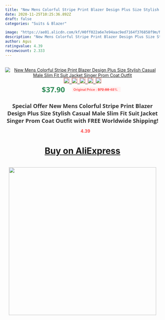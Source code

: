 ```yaml
---
title: "New Mens Colorful Stripe Print Blazer Design Plus Size Stylish Casual Male Slim Fit Suit Jacket Singer Prom Coat Outfit"
date: 2020-11-25T10:25:36.892Z
draft: false
categories: "Suits & Blazer"

image: "https://ae01.alicdn.com/kf/H0ff022a6e7e94aac9ed7164f376858f9m/New-Mens-Colorful-Stripe-Print-Blazer-Design-Plus-Size-Stylish-Casual-Male-Slim-Fit-Suit-Jacket.jpg"
description: "New Mens Colorful Stripe Print Blazer Design Plus Size Stylish Casual Male Slim Fit Suit Jacket Singer Prom Coat Outfit"
author: Agus
ratingvalue: 4.39
reviewcount: 2.333
---
```

<br>
<div style="text-align: center;">
<a href="https://s.click.aliexpress.com/e/_AM2VZT" target="_blank" rel="nofollow noopener noreferrer"><img alt="New Mens Colorful Stripe Print Blazer Design Plus Size Stylish Casual Male Slim Fit Suit Jacket Singer Prom Coat Outfit" class="magnifier-image" src="https://ae01.alicdn.com/kf/H0ff022a6e7e94aac9ed7164f376858f9m/New-Mens-Colorful-Stripe-Print-Blazer-Design-Plus-Size-Stylish-Casual-Male-Slim-Fit-Suit-Jacket.jpg_640x640.jpg">
<br>
<img style="border:1px solid salmon" src="https://ae01.alicdn.com/kf/H0ff022a6e7e94aac9ed7164f376858f9m/New-Mens-Colorful-Stripe-Print-Blazer-Design-Plus-Size-Stylish-Casual-Male-Slim-Fit-Suit-Jacket.jpg_120x120.jpg">&nbsp;&nbsp;<img style="border:1px solid salmon" src="https://ae01.alicdn.com/kf/H7e8f16be8f024fd2b6337b62d68229a7q/New-Mens-Colorful-Stripe-Print-Blazer-Design-Plus-Size-Stylish-Casual-Male-Slim-Fit-Suit-Jacket.jpg_120x120.jpg">&nbsp;&nbsp;<img style="border:1px solid salmon" src="https://ae01.alicdn.com/kf/Hdd836db3743b45f4bf53766a6b89f3c4w/New-Mens-Colorful-Stripe-Print-Blazer-Design-Plus-Size-Stylish-Casual-Male-Slim-Fit-Suit-Jacket.jpg_120x120.jpg">&nbsp;&nbsp;<img style="border:1px solid salmon" src="https://ae01.alicdn.com/kf/H4f895aaf25374e5da048ab1e44c7367aj/New-Mens-Colorful-Stripe-Print-Blazer-Design-Plus-Size-Stylish-Casual-Male-Slim-Fit-Suit-Jacket.jpg_120x120.jpg">&nbsp;&nbsp;<img style="border:1px solid salmon" src="https://ae01.alicdn.com/kf/H967ce4c6f75a413aa2e2613413ae2fcaL/New-Mens-Colorful-Stripe-Print-Blazer-Design-Plus-Size-Stylish-Casual-Male-Slim-Fit-Suit-Jacket.jpg_120x120.jpg"></a></div><br0>
<div style="text-align: center;"><span style="background-color: white; border: 0px; box-sizing: border-box; color: seagreen; display: inline-block; font-family: &quot;open sans&quot; , &quot;arial&quot; , &quot;helvetica&quot; , sans-serif , &quot;heiti&quot;; font-size: 24px; font-stretch: inherit; font-weight: 700; line-height: inherit; margin: 0px 10px 0px 0px; padding: 0px; vertical-align: middle;">$37.90 </span>
<span style="background: rgb(255 , 241 , 241); border-radius: 3px; border: 0px; box-sizing: border-box; color: #ff4747; display: inline-block; font-family: inherit; font-size: 12px; font-stretch: inherit; font-style: inherit; font-variant: inherit; font-weight: 600; line-height: inherit; margin: 0px; padding: 2px 5px; transform: scale(0.9); vertical-align: middle;">Original Price : <b style="text-decoration: line-through;">$72.88 </b> 48%&nbsp;&nbsp;</span></div>
<h1 style="color: #333333; display: inline-block; font-family: &quot;open sans&quot; , &quot;arial&quot; , &quot;helvetica&quot; , sans-serif , &quot;heiti&quot;; font-size: 18px; font-stretch: inherit; font-weight: 700; text-align: center;">Special Offer New Mens Colorful Stripe Print Blazer Design Plus Size Stylish Casual Male Slim Fit Suit Jacket Singer Prom Coat Outfit with FREE Worldwide Shipping!</h1>
<div style="color: #ff4747; text-align: center;">
<img src="https://4.bp.blogspot.com/-M0ZcTcb-5uY/XleCXlxnR4I/AAAAAAAAAEc/OrjgMkXV1oMQFaCRZj5HQwOCBcu3w1FegCPcBGAYYCw/s1600/star.png" style="height: 15px;">&nbsp;<b>4.39</b></div>
<div class="button_cont" align="center"><a class="buynow_a" href="https://s.click.aliexpress.com/e/_AM2VZT" target="_blank" rel="nofollow noopener noreferrer"><H1>Buy on AliExpress</H1></a></div><br>
<div class="separator" style="clear: both; text-align: center;">
<img src="https://lh3.googleusercontent.com/-pTy5HemUv9M/XlePHvY0dAI/AAAAAAAAAE4/0nX5iRUoIWY8eMW9Dpxeirr157OZliDIgCLcBGAsYHQ/s1600/badge.gif" width="480">
</div>
